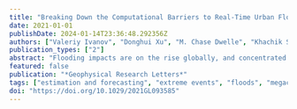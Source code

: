 ```yaml
---
title: "Breaking Down the Computational Barriers to Real-Time Urban Flood Forecasting"
date: 2021-01-01
publishDate: 2024-01-14T23:36:48.292356Z
authors: ["Valeriy Ivanov", "Donghui Xu", "M. Chase Dwelle", "Khachik Sargsyan", "Daniel Wright", "Nikolaos Katopodes", "Jongho Kim", "Vinh Ngoc Tran", "April Warnock", "Simone Fatichi", "Paolo Burlando", "Enrica Caporali", "Pedro Restrepo", "Brett Sanders", "Molly Chaney", "Ana M. B. Nunes", "Fernando Nardi", "Enrique Vivoni", "Erkan Istanbulluoglu", "Gautam Bisht", "Rafael Bras"]
publication_types: ["2"]
abstract: "Flooding impacts are on the rise globally, and concentrated in urban areas. Currently, there are no operational systems to forecast flooding at spatial resolutions that can facilitate emergency preparedness and response actions mitigating flood impacts. We present a framework for real-time flood modeling and uncertainty quantification that combines the physics of fluid motion with advances in probabilistic methods. The framework overcomes the prohibitive computational demands of high-fidelity modeling in real-time by using a probabilistic learning method relying on surrogate models that are trained prior to a flood event. This shifts the overwhelming burden of computation to the trivial problem of data storage, and enables forecasting of both flood hazard and its uncertainty at scales that are vital for time-critical decision-making before and during extreme events. The framework has the potential to improve flood prediction and analysis and can be extended to other hazard assessments requiring intense high-fidelity computations in real-time."
featured: false
publication: "*Geophysical Research Letters*"
tags: ["estimation and forecasting", "extreme events", "floods", "megacities and urban environment", "uncertainty assessment"]
doi: "https://doi.org/10.1029/2021GL093585"
---
```


